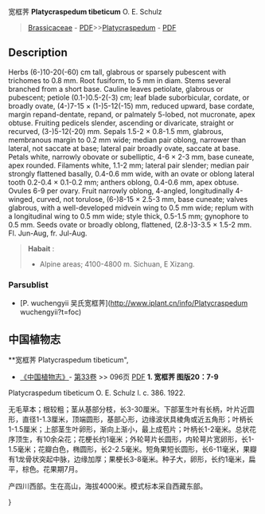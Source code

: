 宽框荠 **Platycraspedum tibeticum** O. E. Schulz

> [Brassicaceae](http://www.iplant.cn/info/Brassicaceae?t=foc) - [PDF](http://www.iplant.cn/foc/pdf/Brassicaceae.pdf)>>[Platycraspedum](http://www.iplant.cn/info/Platycraspedum?t=foc) - [PDF](http://www.iplant.cn/foc/pdf/Platycraspedum.pdf)

## Description

Herbs (6-)10-20(-60) cm tall, glabrous or sparsely pubescent with trichomes to 0.8 mm. Root fusiform, to 5 mm in diam. Stems several branched from a short base. Cauline leaves petiolate, glabrous or pubescent; petiole (0.1-)0.5-2(-3) cm; leaf blade suborbicular, cordate, or broadly ovate, (4-)7-15 × (1-)5-12(-15) mm, reduced upward, base cordate, margin repand-dentate, repand, or palmately 5-lobed, not mucronate, apex obtuse. Fruiting pedicels slender, ascending or divaricate, straight or recurved, (3-)5-12(-20) mm. Sepals 1.5-2 × 0.8-1.5 mm, glabrous, membranous margin to 0.2 mm wide; median pair oblong, narrower than lateral, not saccate at base; lateral pair broadly ovate, saccate at base. Petals white, narrowly obovate or subelliptic, 4-6 × 2-3 mm, base cuneate, apex rounded. Filaments white, 1.1-2 mm; lateral pair slender; median pair strongly flattened basally, 0.4-0.6 mm wide, with an ovate or oblong lateral tooth 0.2-0.4 × 0.1-0.2 mm; anthers oblong, 0.4-0.6 mm, apex obtuse. Ovules 6-9 per ovary. Fruit narrowly oblong, 4-angled, longitudinally 4-winged, curved, not torulose, (6-)8-15 × 2.5-3 mm, base cuneate; valves glabrous, with a well-developed midvein wing to 0.5 mm wide; replum with a longitudinal wing to 0.5 mm wide; style thick, 0.5-1.5 mm; gynophore to 0.5 mm. Seeds ovate or broadly oblong, flattened, (2.8-)3-3.5 × 1.5-2 mm. Fl. Jun-Aug, fr. Jul-Aug.

> **Habait** : 
>* Alpine areas; 4100-4800 m. Sichuan, E Xizang.


### Parsublist

* [P.  wuchengyii  吴氏宽框荠](http://www.iplant.cn/info/Platycraspedum wuchengyii?t=foc)

## 中国植物志


**宽框荠 Platycraspedum tibeticum",

* [《中国植物志》](http://www.iplant.cn/frps)- [第33卷](http://www.iplant.cn/frps/vol/33) >> 096页 [PDF](http://www.iplant.cn/frps/pdf/33/096.PDF)
**1. 宽框荠 图版20：7-9**

Platycraspedum tibeticum O. E. Schulz l. c. 386. 1922.

无毛草本；根较粗；茎从基部分枝，长3-30厘米。下部茎生叶有长柄，叶片近圆形，直径1-1.3厘米，顶端圆形，基部心形，边缘波状具棱角或近五角形；叶柄长1-1.5厘米；上部茎生叶卵形，渐向上渐小，最上成苞片；叶柄长1-2毫米。总状花序顶生，有10余朵花；花梗长约1毫米；外轮萼片长圆形，内轮萼片宽卵形，长1-1.5毫米；花瓣白色，椭圆形，长2-2.5毫米。短角果短长圆形，长6-11毫米，果瓣有1龙骨状突起中脉，边缘加厚；果梗长3-8毫米。种子大，卵形，长约1毫米，扁平，棕色。花果期7月。

产四川西部。生在高山，海拔4000米。模式标本采自西藏东部。


}